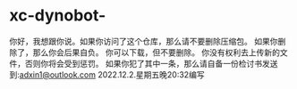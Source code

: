 # xc-dynobot-
你好，我想跟你说。如果你访问了这个仓库，那么请不要删除压缩包。
如果你删除了，那么你会后果自负。
你可以下载，但不要删除。
你没有权利去上传新的文件，否则你将会受到惩罚。
如果你犯了其中一条，那么请自备一份检讨书发送到:adxin1@outlook.com
2022.12.2.星期五晚20:32编写
